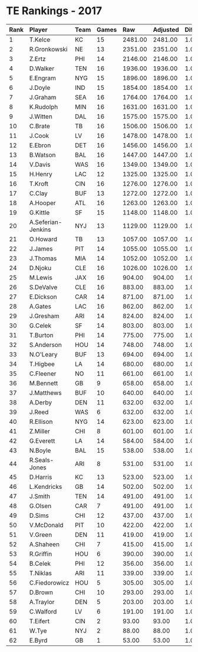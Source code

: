 # TE Rankings - 2017

| Rank | Player             | Team | Games | Raw     | Adjusted | Difficulty | Avg/Game | Typical | Consistency | Trend    |
| :----| :------------------| :----| :-----| :-------| :--------| :----------| :--------| :-------| :-----------| :--------|
| 1    | T.Kelce            | KC   | 15    | 2481.00 | 2481.00  | 1.000      | 165.40   | 177.50  | 7/1/7       | +130.3%  |
| 2    | R.Gronkowski       | NE   | 13    | 2351.00 | 2351.00  | 1.000      | 180.85   | 186.50  | 6/1/6       | +119.1%  |
| 3    | Z.Ertz             | PHI  | 14    | 2146.00 | 2146.00  | 1.000      | 153.29   | 164.50  | 6/1/7       | +93.2%   |
| 4    | D.Walker           | TEN  | 16    | 1936.00 | 1936.00  | 1.000      | 121.00   | 120.00  | 7/1/8       | +85.1%   |
| 5    | E.Engram           | NYG  | 15    | 1896.00 | 1896.00  | 1.000      | 126.40   | 128.00  | 7/0/8       | +189.5%  |
| 6    | J.Doyle            | IND  | 15    | 1854.00 | 1854.00  | 1.000      | 123.60   | 116.50  | 6/2/7       | +146.3%  |
| 7    | J.Graham           | SEA  | 16    | 1764.00 | 1764.00  | 1.000      | 110.25   | 112.50  | 6/2/8       | +177.7%  |
| 8    | K.Rudolph          | MIN  | 16    | 1631.00 | 1631.00  | 1.000      | 101.94   | 111.00  | 8/2/6       | +124.3%  |
| 9    | J.Witten           | DAL  | 16    | 1575.00 | 1575.00  | 1.000      | 98.44    | 95.00   | 8/1/7       | +241.2%  |
| 10   | C.Brate            | TB   | 16    | 1506.00 | 1506.00  | 1.000      | 94.12    | 101.00  | 8/1/7       | +300.3%  |
| 11   | J.Cook             | LV   | 16    | 1478.00 | 1478.00  | 1.000      | 92.38    | 94.00   | 9/1/6       | +194.1%  |
| 12   | E.Ebron            | DET  | 16    | 1456.00 | 1456.00  | 1.000      | 91.00    | 95.00   | 9/1/6       | +192.5%  |
| 13   | B.Watson           | BAL  | 16    | 1447.00 | 1447.00  | 1.000      | 90.44    | 94.50   | 6/3/7       | +149.5%  |
| 14   | V.Davis            | WAS  | 16    | 1349.00 | 1349.00  | 1.000      | 84.31    | 81.00   | 7/0/9       | +235.2%  |
| 15   | H.Henry            | LAC  | 12    | 1325.00 | 1325.00  | 1.000      | 110.42   | 109.00  | 5/0/7       | +146.9%  |
| 16   | T.Kroft            | CIN  | 16    | 1276.00 | 1276.00  | 1.000      | 79.75    | 66.50   | 7/1/8       | +380.0%  |
| 17   | C.Clay             | BUF  | 13    | 1272.00 | 1272.00  | 1.000      | 97.85    | 96.00   | 6/1/6       | +168.3%  |
| 18   | A.Hooper           | ATL  | 16    | 1263.00 | 1263.00  | 1.000      | 78.94    | 82.50   | 11/0/5      | +241.6%  |
| 19   | G.Kittle           | SF   | 15    | 1148.00 | 1148.00  | 1.000      | 76.53    | 67.00   | 8/1/6       | +222.5%  |
| 20   | A.Seferian-Jenkins | NYJ  | 13    | 1129.00 | 1129.00  | 1.000      | 86.85    | 76.00   | 5/1/7       | +171.4%  |
| 21   | O.Howard           | TB   | 13    | 1057.00 | 1057.00  | 1.000      | 81.31    | 84.50   | 7/1/5       | +447.9%  |
| 22   | J.James            | PIT  | 14    | 1055.00 | 1055.00  | 1.000      | 75.36    | 52.50   | 6/0/8       | +297.6%  |
| 23   | J.Thomas           | MIA  | 14    | 1052.00 | 1052.00  | 1.000      | 75.14    | 68.50   | 8/0/6       | +134.0%  |
| 24   | D.Njoku            | CLE  | 16    | 1026.00 | 1026.00  | 1.000      | 64.12    | 60.50   | 9/1/6       | +277.2%  |
| 25   | M.Lewis            | JAX  | 16    | 904.00  | 904.00   | 1.000      | 56.50    | 52.50   | 10/0/6      | +547.1%  |
| 26   | S.DeValve          | CLE  | 16    | 883.00  | 883.00   | 1.000      | 55.19    | 62.50   | 9/3/4       | +135.7%  |
| 27   | E.Dickson          | CAR  | 14    | 871.00  | 871.00   | 1.000      | 62.21    | 55.50   | 8/1/5       | +380.7%  |
| 28   | A.Gates            | LAC  | 16    | 862.00  | 862.00   | 1.000      | 53.88    | 47.00   | 7/2/7       | +328.8%  |
| 29   | J.Gresham          | ARI  | 14    | 824.00  | 824.00   | 1.000      | 58.86    | 47.00   | 7/1/6       | +164.6%  |
| 30   | G.Celek            | SF   | 14    | 803.00  | 803.00   | 1.000      | 57.36    | 43.50   | 9/0/5       | +353.8%  |
| 31   | T.Burton           | PHI  | 14    | 775.00  | 775.00   | 1.000      | 55.36    | 53.00   | 9/0/5       | +745.1%  |
| 32   | S.Anderson         | HOU  | 14    | 748.00  | 748.00   | 1.000      | 53.43    | 40.00   | 5/2/7       | +256.1%  |
| 33   | N.O'Leary          | BUF  | 13    | 694.00  | 694.00   | 1.000      | 53.38    | 52.50   | 7/1/5       | +221.7%  |
| 34   | T.Higbee           | LA   | 14    | 680.00  | 680.00   | 1.000      | 48.57    | 46.50   | 8/1/5       | +265.8%  |
| 35   | C.Fleener          | NO   | 11    | 661.00  | 661.00   | 1.000      | 60.09    | 64.50   | 7/0/4       | INACTIVE |
| 36   | M.Bennett          | GB   | 9     | 658.00  | 658.00   | 1.000      | 73.11    | 67.00   | 4/0/5       | INACTIVE |
| 37   | J.Matthews         | BUF  | 10    | 640.00  | 640.00   | 1.000      | 64.00    | 60.50   | 5/1/4       | INACTIVE |
| 38   | A.Derby            | DEN  | 11    | 632.00  | 632.00   | 1.000      | 57.45    | 59.00   | 7/0/4       | +389.1%  |
| 39   | J.Reed             | WAS  | 6     | 632.00  | 632.00   | 1.000      | 105.33   | 87.00   | 2/1/3       | INACTIVE |
| 40   | R.Ellison          | NYG  | 14    | 623.00  | 623.00   | 1.000      | 44.50    | 50.50   | 10/0/4      | +578.8%  |
| 41   | Z.Miller           | CHI  | 8     | 601.00  | 601.00   | 1.000      | 75.12    | 85.50   | 4/1/3       | INACTIVE |
| 42   | G.Everett          | LA   | 14    | 584.00  | 584.00   | 1.000      | 41.71    | 44.00   | 8/0/6       | +428.0%  |
| 43   | N.Boyle            | BAL  | 15    | 538.00  | 538.00   | 1.000      | 35.87    | 32.50   | 8/0/7       | +151.2%  |
| 44   | R.Seals-Jones      | ARI  | 8     | 531.00  | 531.00   | 1.000      | 66.38    | 87.50   | 6/0/2       | +954.3%  |
| 45   | D.Harris           | KC   | 13    | 523.00  | 523.00   | 1.000      | 40.23    | 30.50   | 6/0/7       | +748.2%  |
| 46   | L.Kendricks        | GB   | 14    | 502.00  | 502.00   | 1.000      | 35.86    | 28.50   | 8/0/6       | +469.3%  |
| 47   | J.Smith            | TEN  | 14    | 491.00  | 491.00   | 1.000      | 35.07    | 27.00   | 7/1/6       | +802.0%  |
| 48   | G.Olsen            | CAR  | 7     | 491.00  | 491.00   | 1.000      | 70.14    | 46.50   | 3/2/2       | +471.1%  |
| 49   | D.Sims             | CHI  | 12    | 437.00  | 437.00   | 1.000      | 36.42    | 37.50   | 6/1/5       | +406.9%  |
| 50   | V.McDonald         | PIT  | 10    | 422.00  | 422.00   | 1.000      | 42.20    | 45.50   | 6/0/4       | +1161.3% |
| 51   | V.Green            | DEN  | 11    | 419.00  | 419.00   | 1.000      | 38.09    | 36.00   | 5/1/5       | +152.4%  |
| 52   | A.Shaheen          | CHI  | 7     | 415.00  | 415.00   | 1.000      | 59.29    | 69.00   | 5/0/2       | INACTIVE |
| 53   | R.Griffin          | HOU  | 6     | 390.00  | 390.00   | 1.000      | 65.00    | 62.00   | 4/0/2       | INACTIVE |
| 54   | B.Celek            | PHI  | 12    | 356.00  | 356.00   | 1.000      | 29.67    | 32.50   | 8/0/4       | +356.2%  |
| 55   | T.Niklas           | ARI  | 11    | 339.00  | 339.00   | 1.000      | 30.82    | 25.00   | 6/0/5       | +541.0%  |
| 56   | C.Fiedorowicz      | HOU  | 5     | 305.00  | 305.00   | 1.000      | 61.00    | 65.50   | 3/0/2       | INACTIVE |
| 57   | D.Brown            | CHI  | 10    | 293.00  | 293.00   | 1.000      | 29.30    | 25.50   | 5/0/5       | +423.4%  |
| 58   | A.Traylor          | DEN  | 5     | 203.00  | 203.00   | 1.000      | 40.60    | 41.00   | 3/0/2       | N/A      |
| 59   | C.Walford          | LV   | 6     | 191.00  | 191.00   | 1.000      | 31.83    | 25.50   | 4/0/2       | INACTIVE |
| 60   | T.Eifert           | CIN  | 2     | 93.00   | 93.00    | 1.000      | 46.50    | 46.50   | 1/0/1       | INACTIVE |
| 61   | W.Tye              | NYJ  | 2     | 88.00   | 88.00    | 1.000      | 44.00    | 44.00   | 1/0/1       | INACTIVE |
| 62   | E.Byrd             | GB   | 1     | 53.00   | 53.00    | 1.000      | 53.00    | 53.00   | 0/1/0       | N/A      |

